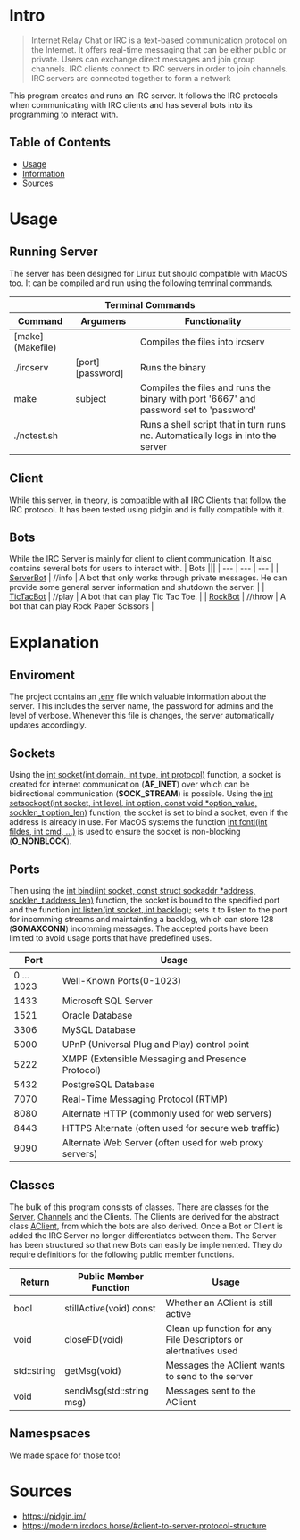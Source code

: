 # Intro
> Internet Relay Chat or IRC is a text-based communication protocol on the Internet.
> It offers real-time messaging that can be either public or private. Users can exchange direct messages and join group channels.
> IRC clients connect to IRC servers in order to join channels. IRC servers are connected together to form a network

This program creates and runs an IRC server. It follows the IRC protocols when communicating with IRC clients and has several bots into its programming to interact with.

## Table of Contents
- [Usage](#Usage)
- [Information](#Information)
- [Sources](#Sources)

# Usage
## Running Server
The server has been designed for Linux but should compatible with MacOS too.
It can be compiled and run using the following temrinal commands.

<table>
	<thead>
		<tr><th colspan="3">Terminal Commands</th></tr>
		<tr>
			<th>Command</th>
			<th>Argumens</th>
			<th>Functionality</th>
		</tr>
	</thead>
	<tbody>
		<tr>
			<td>[make](Makefile)</td>
			<td></td>
			<td>Compiles the files into ircserv</td>
		</tr>
		<tr>
			<td>./ircserv</td>
			<td>[port] [password]</td>
			<td>Runs the binary</td>
		</tr>
		<tr>
			<td>make</td>
			<td>subject</td>
			<td>Compiles the files and runs the binary with port '6667' and password set to 'password'</td>
		</tr>
		<tr>
			<td>./nctest.sh</td>
			<td></td>
			<td>Runs a shell script that in turn runs nc. Automatically logs in into the server</td>
		</tr>
	</tbody>
</table>

## Client
While this server, in theory, is compatible with all IRC Clients that follow the IRC protocol. It has been tested using pidgin and is fully compatible with it.

## Bots
While the IRC Server is mainly for client to client communication. It also contains several bots for users to interact with.
| Bots |||
| --- | --- | --- |
| [ServerBot](hdr/ServerBot.hpp) | //info | A bot that only works through private messages. He can provide some general server information and shutdown the server. |
| [TicTacBot](hdr/BotTicTacToe.hpp) | //play | A bot that can play Tic Tac Toe. |
| [RockBot](hdr/RockBot.hpp) | //throw | A bot that can play Rock Paper Scissors |

# Explanation
## Enviroment
The project contains an [.env](.env) file which valuable information about the server.
This includes the server name, the password for admins and the level of verbose.
Whenever this file is changes, the server automatically updates accordingly.

## Sockets
Using the [int socket(int domain, int type, int protocol)]() function, a socket is created for internet communication (**AF_INET**) over which can be bidirectional communication (**SOCK_STREAM**) is possible.
Using the [int setsockopt(int socket, int level, int option, const void *option_value, socklen_t option_len)]() function, the socket is set to bind a socket, even if the address is already in use.
For MacOS systems the function [int fcntl(int fildes, int cmd, ...)]() is used to ensure the socket is non-blocking (**O_NONBLOCK**).

## Ports
Then using the [int bind(int socket, const struct sockaddr *address, socklen_t address_len)](https://man7.org/linux/man-pages/man2/bind.2.html) function, the socket is bound to the specified port and the function [int listen(int socket, int backlog);](src/Server.cpp) sets it to listen to the port for incomming streams and maintainting a backlog, which can store 128 (**SOMAXCONN**) incomming messages.
The accepted ports have been limited to avoid usage ports that have predefined uses.

| Port | Usage |
| --- | --- |
| 0 ... 1023 | Well-Known Ports(0-1023) |
| 1433 | Microsoft SQL Server |
| 1521 | Oracle Database |
| 3306 | MySQL Database |
| 5000 | UPnP (Universal Plug and Play) control point |
| 5222 | XMPP (Extensible Messaging and Presence Protocol) |
| 5432 | PostgreSQL Database |
| 7070 | Real-Time Messaging Protocol (RTMP) |
| 8080 | Alternate HTTP (commonly used for web servers) |
| 8443 | HTTPS Alternate (often used for secure web traffic) |
| 9090 | Alternate Web Server (often used for web proxy servers) |

## Classes
The bulk of this program consists of classes. There are classes for the [Server](hdr/Server.hpp), [Channels](hdr/Channel.hpp) and the Clients.
The Clients are derived for the abstract class [AClient](hdr/AClient.hpp), from which the bots are also derived. Once a Bot or Client is added the IRC Server no longer differentiates between them.
The Server has been structured so that new Bots can easily be implemented.
They do require definitions for the following public member functions.

| Return | Public Member Function | Usage |
| --- | --- | --- |
| bool | stillActive(void) const | Whether an AClient is still active |
| void | closeFD(void) | Clean up function for any File Descriptors or alertnatives used |
| std::string | getMsg(void) | Messages the AClient wants to send to the server |
| void | sendMsg(std::string msg) | Messages sent to the AClient |

## Namespsaces
We made space for those too!

# Sources
- https://pidgin.im/
- https://modern.ircdocs.horse/#client-to-server-protocol-structure
